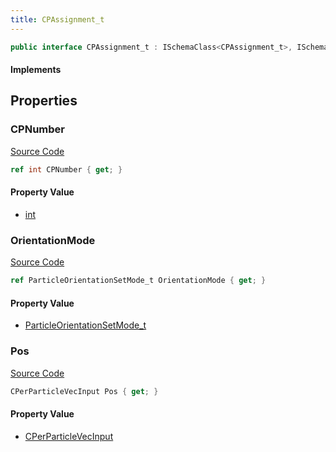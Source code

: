 ```yaml
---
title: CPAssignment_t
---
```


```csharp
public interface CPAssignment_t : ISchemaClass<CPAssignment_t>, ISchemaField, ISchemaClass, INativeHandle
```

#### Implements

## Properties

### CPNumber

[Source Code](https://github.com/swiftly-solution/swiftlys2/blob/beta/managed/src/SwiftlyS2.Generated/Schemas/Interfaces/CPAssignment_t.cs#L16)

```csharp
ref int CPNumber { get; }
```

#### Property Value

- [int](https://learn.microsoft.com/dotnet/api/system.int32)

### OrientationMode

[Source Code](https://github.com/swiftly-solution/swiftlys2/blob/beta/managed/src/SwiftlyS2.Generated/Schemas/Interfaces/CPAssignment_t.cs#L20)

```csharp
ref ParticleOrientationSetMode_t OrientationMode { get; }
```

#### Property Value

- [ParticleOrientationSetMode_t](/docs/api/shared/schemadefinitions/particleorientationsetmode_t)

### Pos

[Source Code](https://github.com/swiftly-solution/swiftlys2/blob/beta/managed/src/SwiftlyS2.Generated/Schemas/Interfaces/CPAssignment_t.cs#L18)

```csharp
CPerParticleVecInput Pos { get; }
```

#### Property Value

- [CPerParticleVecInput](/docs/api/shared/schemadefinitions/cperparticlevecinput)

